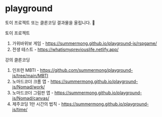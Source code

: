 # playground
토이 프로젝트 또는 클론코딩 결과물을 올립니다. 🧸

토이 프로젝트
1. 가위바위보 게임 - https://summermong.github.io/playground-js/rspgame/
2. 전생 테스트 - https://whatismypreviouslife.netlify.app/

강의 클론코딩
1. 인프런 MBTI - https://github.com/summermong/playground-js/tree/main/MBTI
2. 노마드코더 크롬 앱 - https://summermong.github.io/playground-js/Nomad/work/
3. 노마드코더 그림판 앱 - https://summermong.github.io/playground-js/Nomad/canvas/
4. 제주코딩 1만 시간의 법칙 - https://summermong.github.io/playground-js/time/
